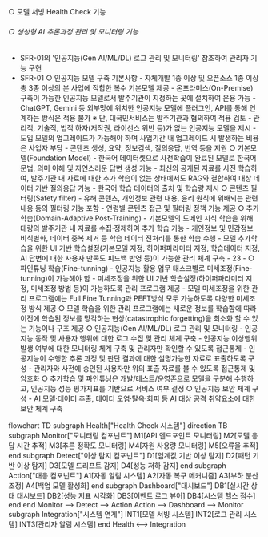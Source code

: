 ○ 모델 서빙 Health Check 기능 
###### ○ 생성형 AI 추론과정 관리 및 모니터링 기능 
- SFR-01의 '인공지능(Gen AI/ML/DL) 로그 관리 및 모니터링' 참조하여 관리자 기능 구현
- SFR-01
  ○ 인공지능 모델 구축 기본사항 - 자체개발 1종 이상 및 오픈소스 1종 이상 총 3종 이상의 본 사업에 적합한 복수 기본모델 제공 - 온프라미스(On-Premise) 구축이 가능한 인공지능 모델로서 발주기관이 지정하는 곳에 설치하여 운용 가능 - ChatGPT, Gemini 등 외부망에 위치한 인공지능 모델에 플러그인, API를 통해 연계하는 방식은 적용 불가 ※ 단, 대국민서비스는 발주기관과 협의하여 적용 검토 - 관리적, 기술적, 법적 하자(저작권, 라이선스 위반 등)가 없는 인공지능 모델을 제시 - 도입 모델의 업그레이드가 가능해야 하며 사업기간 내 업그레이드 시 발생하는 비용은 사업자 부담 - 콘텐츠 생성, 요약, 정보검색, 질의응답, 번역 등을 지원 ○ 기본모델(Foundation Model) - 한국어 데이터셋으로 사전학습이 완료된 모델로 한국어 문법, 의미 이해 및 자연스러운 답변 생성 가능 - 최신의 공개된 자료를 사전 학습하여, 발주기관 내 자료에 대한 추가 학습이 없는 상태에서도 RAG와 결합하여 대상 데이터 기반 질의응답 가능 - 한국어 학습 데이터의 출처 및 학습량 제시 ○ 콘텐츠 필터링(Safety filter) - 유해 콘텐츠, 개인정보 관련 내용, 윤리 원칙에 위배되는 관련 내용 등의 필터링 기능 포함 - 연령별 콘텐츠 접근 및 필터링 정책 기능 제공 ○ 추가학습(Domain-Adaptive Post-Training) - 기본모델의 도메인 지식 학습을 위해 대량의 발주기관 내 자료를 수집·정제하여 추가 학습 가능 - 개인정보 및 민감정보 비식별화, 데이터 중복 제거 등 학습 데이터 전처리를 통한 학습 수행 - 모델 추가학습을 위한 UI 기반 학습설정(기본모델 지정, 하이퍼파라미터 지정, 학습데이터 지정, AI 답변에 대한 사용자 만족도 피드백 반영 등)이 가능한 관리 체계 구축 - 23 - ○ 파인튜닝 학습(Fine-tunning) - 인공지능 활용 업무 태스크별로 미세조정(Fine-tunning)이 가능해야 함 - 미세조정을 위한 UI 기반 학습설정(하이퍼파라미터 지정, 미세조정 방법 등)이 가능하도록 관리 프로그램 제공 - 모델 미세조정을 위한 관리 프로그램에는 Full Fine Tunning과 PEFT방식 모두 가능하도록 다양한 미세조정 방식 제공 ○ 모델 학습을 위한 관리 프로그램에는 새로운 정보를 학습함에 따라 이전에 학습된 정보를 망각하는 현상(catastrophic forgetting)을 최소화 할 수 있는 기능이나 구조 제공 ○ 인공지능(Gen AI/ML/DL) 로그 관리 및 모니터링 - 인공지능 동작 및 사용자 행위에 대한 로그 수집 및 관리 체계 구축 - 인공지능 이상행위 발생 여부에 대한 모니터링 체계 구축 및 관리자만 확인할 수 있도록 접근통제 - 인공지능이 수행한 추론 과정 및 판단 결과에 대한 설명가능한 자료로 표출하도록 구성 - 관리자와 사전에 승인된 사용자만 위의 표출 자료를 볼 수 있도록 접근통제 및 암호화 ○ 추가학습 및 파인튜닝은 개발/테스트/운영존으로 모델을 구분해 수행하고, 인공지능 성능 평가지표를 기반으로 서비스 여부 결정 ○ 인공지능 보안 체계 구성 - AI 모델·데이터 추출, 데이터 오염·탈옥·회피 등 AI 대상 공격 취약요소에 대한 보안 체계 구축

flowchart TD subgraph Health["Health Check 시스템"] direction TB subgraph Monitor["모니터링 컴포넌트"] M1[API 엔드포인트 모니터링] M2[모델 응답 시간 추적] M3[추론 정확도 모니터링] M4[자원 사용량 모니터링] M5[오류율 추적] end subgraph Detect["이상 탐지 컴포넌트"] D1[임계값 기반 이상 탐지] D2[패턴 기반 이상 탐지] D3[모델 드리프트 감지] D4[성능 저하 감지] end subgraph Action["대응 컴포넌트"] A1[자동 알림 시스템] A2[자동 복구 메커니즘] A3[부하 분산 조정] A4[백업 모델 활성화] end subgraph Dashboard["대시보드"] DB1[실시간 상태 대시보드] DB2[성능 지표 시각화] DB3[이벤트 로그 뷰어] DB4[시스템 헬스 점수] end end Monitor --> Detect --> Action Action --> Dashboard --> Monitor subgraph Integration["시스템 연계"] INT1[모델 서빙 시스템] INT2[로그 관리 시스템] INT3[관리자 알림 시스템] end Health <--> Integration